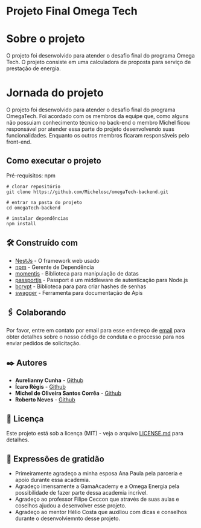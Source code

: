 # Projeto Final Omega Tech

# Sobre o projeto

O projeto foi desenvolvido para atender o desafio final do programa Omega Tech. O projeto consiste em uma calculadora de proposta para serviço de prestação de energia.

# Jornada do projeto
O projeto foi desenvolvido para atender o desafio final do programa OmegaTech. Foi acordado com os membros da equipe que, como alguns não possuiam conhecimento técnico no back-end o membro Michel ficou responsável por atender essa parte do projeto desenvolvendo suas funcionalidades. Enquanto os outros membros ficaram responsáveis pelo front-end. 

## Como executar o projeto
Pré-requisitos: npm

```
# clonar repositório
git clone https://github.com/Michelosc/omegaTech-backend.git

# entrar na pasta do projeto
cd omegaTech-backend

# instalar dependências
npm install

```

## 🛠️ Construído com

* [NestJs](http://https://nestjs.com/) - O framework web usado
* [npm](https://https://www.npmjs.com/) - Gerente de Dependência
* [momentjs](https://momentjs.com/) - Biblioteca para manipulação de datas
* [passportjs](http://www.passportjs.org/) - Passport é um middleware de autenticação para Node.js
* [bcrypt](https://www.npmjs.com/package/bcrypt) - Biblioteca para para criar hashes de senhas
* [swagger](https://swagger.io/) - Ferramenta para documentação de Apis


## 🖇️ Colaborando

Por favor, entre em contato por email para esse endereço de [email](micheloscbc@hotmail.com) para obter detalhes sobre o nosso código de conduta e o processo para nos enviar pedidos de solicitação.

## ✒️ Autores

* **Aurelianny Cunha**  - [Github](https://github.com/Aurelianny)
* **Ícaro Régis**  - [Github](https://github.com/icaroregis)
* **Michel de Oliveira Santos Corrêa**  - [Github](https://github.com/Michelosc)
* **Roberto Neves**  - [Github](https://github.com/rsnows)


## 📄 Licença

Este projeto está sob a licença (MIT) - veja o arquivo [LICENSE.md](https://github.com/Michelosc/omegaTech-backend/blob/main/LICENSE) para detalhes.

## 🎁 Expressões de gratidão

* Primeiramente agradeço a minha esposa Ana Paula pela parceria e apoio durante essa academia.
* Agradeço imensamente a GamaAcademy e a Omega Energia pela possibilidade de fazer parte dessa academia incrível. 
* Agradeço ao professor Filipe Ceccon que através de suas aulas e coselhos ajudou a desenvolver esse projeto.
* Agradeço ao mentor Hélio Costa que auxiliou com dicas e conselhos durante o desenvolviemnto desse projeto.
